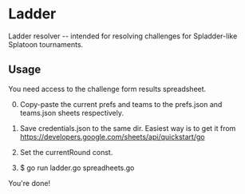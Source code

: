 # Ladder
Ladder resolver -- intended for resolving challenges for Spladder-like Splatoon tournaments.

## Usage

You need access to the challenge form results spreadsheet.

0. Copy-paste the current prefs and teams to the prefs.json and teams.json sheets respectively.

1. Save credentials.json to the same dir. Easiest way is to get it from https://developers.google.com/sheets/api/quickstart/go

2. Set the currentRound const.

3. $ go run ladder.go spreadheets.go

You're done!
